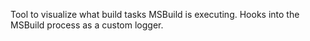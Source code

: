 Tool to visualize what build tasks MSBuild is executing. Hooks into the MSBuild process as a custom logger.